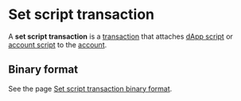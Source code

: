 # Set script transaction

A **set script transaction** is a [transaction](/en/blockchain/transaction.md) that attaches [dApp script](/en/ride/script/script-types/dapp-script.md) or [account script](/en/ride/script/script-types/account-script.md) to the [account](/en/blockchain/account.md).

## Binary format

See the page [Set script transaction binary format](/en/blockchain/binary-format/transaction-binary-format/set-script-transaction-binary-format.md).
